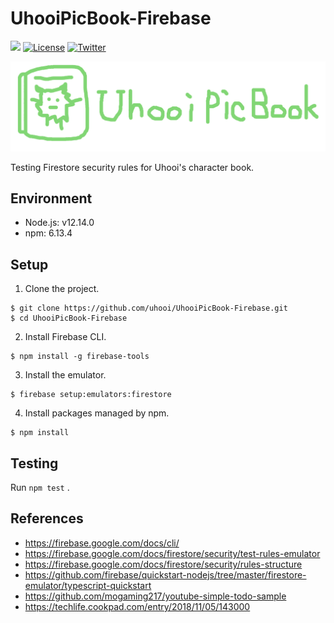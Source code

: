 # UhooiPicBook-Firebase

[![](https://github.com/uhooi/UhooiPicBook-Firebase/workflows/CI/badge.svg)](https://github.com/uhooi/UhooiPicBook-Firebase/actions?query=workflow%3ACI)
[![License](https://img.shields.io/github/license/uhooi/UhooiPicBook-Firebase)](https://github.com/uhooi/UhooiPicBook-Firebase/blob/master/LICENSE)
[![Twitter](https://img.shields.io/twitter/url?style=social&url=https%3A%2F%2Ftwitter.com%2Fthe_uhooi)](https://twitter.com/the_uhooi)

![logo](./docs/logo.png)

Testing Firestore security rules for Uhooi's character book.

## Environment

- Node.js: v12.14.0
- npm: 6.13.4

## Setup

1. Clone the project.

```
$ git clone https://github.com/uhooi/UhooiPicBook-Firebase.git
$ cd UhooiPicBook-Firebase
```

2. Install Firebase CLI.

```
$ npm install -g firebase-tools
```

3. Install the emulator.

```
$ firebase setup:emulators:firestore
```

4. Install packages managed by npm.

```
$ npm install
```

## Testing

Run `npm test` .

## References

- https://firebase.google.com/docs/cli/
- https://firebase.google.com/docs/firestore/security/test-rules-emulator
- https://firebase.google.com/docs/firestore/security/rules-structure
- https://github.com/firebase/quickstart-nodejs/tree/master/firestore-emulator/typescript-quickstart
- https://github.com/mogaming217/youtube-simple-todo-sample
- https://techlife.cookpad.com/entry/2018/11/05/143000

